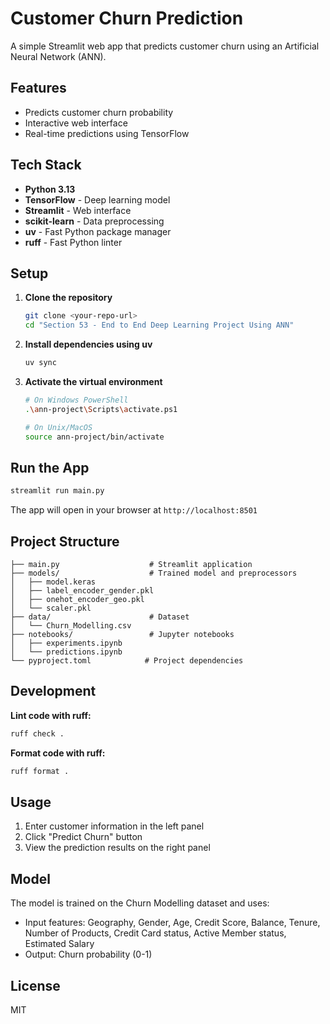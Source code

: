 # Customer Churn Prediction

A simple Streamlit web app that predicts customer churn using an Artificial Neural Network (ANN).

## Features

- Predicts customer churn probability
- Interactive web interface
- Real-time predictions using TensorFlow

## Tech Stack

- **Python 3.13**
- **TensorFlow** - Deep learning model
- **Streamlit** - Web interface
- **scikit-learn** - Data preprocessing
- **uv** - Fast Python package manager
- **ruff** - Fast Python linter

## Setup

1. **Clone the repository**

   ```bash
   git clone <your-repo-url>
   cd "Section 53 - End to End Deep Learning Project Using ANN"
   ```

2. **Install dependencies using uv**

   ```bash
   uv sync
   ```

3. **Activate the virtual environment**

   ```bash
   # On Windows PowerShell
   .\ann-project\Scripts\activate.ps1

   # On Unix/MacOS
   source ann-project/bin/activate
   ```

## Run the App

```bash
streamlit run main.py
```

The app will open in your browser at `http://localhost:8501`

## Project Structure

```
├── main.py                    # Streamlit application
├── models/                    # Trained model and preprocessors
│   ├── model.keras
│   ├── label_encoder_gender.pkl
│   ├── onehot_encoder_geo.pkl
│   └── scaler.pkl
├── data/                      # Dataset
│   └── Churn_Modelling.csv
├── notebooks/                 # Jupyter notebooks
│   ├── experiments.ipynb
│   └── predictions.ipynb
└── pyproject.toml            # Project dependencies
```

## Development

**Lint code with ruff:**

```bash
ruff check .
```

**Format code with ruff:**

```bash
ruff format .
```

## Usage

1. Enter customer information in the left panel
2. Click "Predict Churn" button
3. View the prediction results on the right panel

## Model

The model is trained on the Churn Modelling dataset and uses:

- Input features: Geography, Gender, Age, Credit Score, Balance, Tenure, Number of Products, Credit Card status, Active Member status, Estimated Salary
- Output: Churn probability (0-1)

## License

MIT

